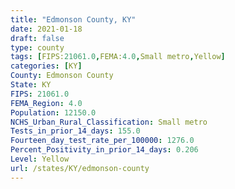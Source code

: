 ```yaml
---
title: "Edmonson County, KY"
date: 2021-01-18
draft: false
type: county
tags: [FIPS:21061.0,FEMA:4.0,Small metro,Yellow]
categories: [KY]
County: Edmonson County
State: KY
FIPS: 21061.0
FEMA_Region: 4.0
Population: 12150.0
NCHS_Urban_Rural_Classification: Small metro
Tests_in_prior_14_days: 155.0
Fourteen_day_test_rate_per_100000: 1276.0
Percent_Positivity_in_prior_14_days: 0.206
Level: Yellow
url: /states/KY/edmonson-county
---
```



